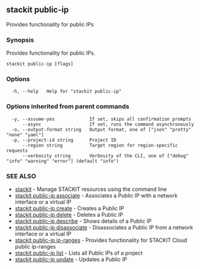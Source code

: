 ## stackit public-ip

Provides functionality for public IPs

### Synopsis

Provides functionality for public IPs.

```
stackit public-ip [flags]
```

### Options

```
  -h, --help   Help for "stackit public-ip"
```

### Options inherited from parent commands

```
  -y, --assume-yes             If set, skips all confirmation prompts
      --async                  If set, runs the command asynchronously
  -o, --output-format string   Output format, one of ["json" "pretty" "none" "yaml"]
  -p, --project-id string      Project ID
      --region string          Target region for region-specific requests
      --verbosity string       Verbosity of the CLI, one of ["debug" "info" "warning" "error"] (default "info")
```

### SEE ALSO

* [stackit](./stackit.md)	 - Manage STACKIT resources using the command line
* [stackit public-ip associate](./stackit_public-ip_associate.md)	 - Associates a Public IP with a network interface or a virtual IP
* [stackit public-ip create](./stackit_public-ip_create.md)	 - Creates a Public IP
* [stackit public-ip delete](./stackit_public-ip_delete.md)	 - Deletes a Public IP
* [stackit public-ip describe](./stackit_public-ip_describe.md)	 - Shows details of a Public IP
* [stackit public-ip disassociate](./stackit_public-ip_disassociate.md)	 - Disassociates a Public IP from a network interface or a virtual IP
* [stackit public-ip ip-ranges](./stackit_public-ip_ip-ranges.md)	 - Provides functionality for STACKIT Cloud public ip-ranges
* [stackit public-ip list](./stackit_public-ip_list.md)	 - Lists all Public IPs of a project
* [stackit public-ip update](./stackit_public-ip_update.md)	 - Updates a Public IP

